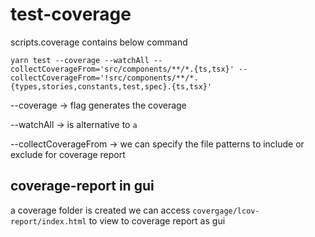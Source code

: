# test-coverage

scripts.coverage contains below command

```
yarn test --coverage --watchAll --collectCoverageFrom='src/components/**/*.{ts,tsx}' --collectCoverageFrom='!src/components/**/*.{types,stories,constants,test,spec}.{ts,tsx}'
```

--coverage -> flag generates the coverage

--watchAll -> is alternative to `a`

--collectCoverageFrom -> we can specify the file patterns to include or exclude for coverage report

## coverage-report in gui

a coverage folder is created we can access `covergage/lcov-report/index.html` to view to coverage report as gui
